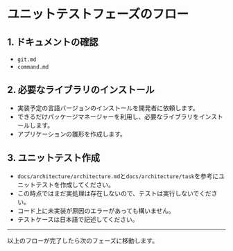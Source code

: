 # ユニットテストフェーズのフロー


## 1. ドキュメントの確認
- `git.md`
- `command.md`

## 2. 必要なライブラリのインストール
- 実装予定の言語バージョンのインストールを開発者に依頼します。
- できるだけパッケージマネージャーを利用し、必要なライブラリをインストールします。
- アプリケーションの雛形を作成します。

## 3. ユニットテスト作成
- `docs/architecture/architecture.md`と`docs/architecture/task`を参考にユニットテストを作成してください。
- この時点ではまだ実処理は存在しないので、テストは実行しないでください。
- コード上に未実装が原因のエラーがあっても構いません。
- テストケースは日本語で記述してください。

---

以上のフローが完了したら次のフェーズに移動します。
